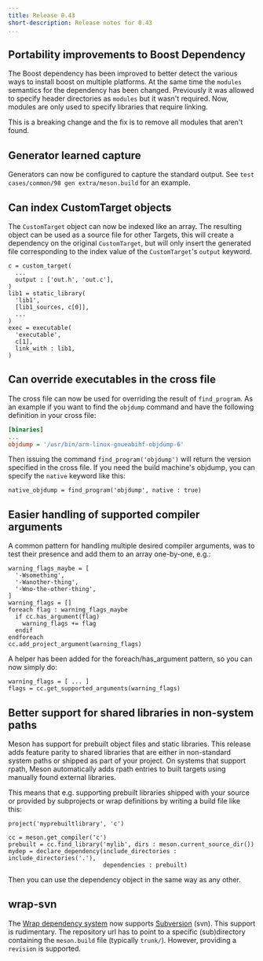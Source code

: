 ```yaml
---
title: Release 0.43
short-description: Release notes for 0.43
...
```


## Portability improvements to Boost Dependency

The Boost dependency has been improved to better detect the various ways to
install boost on multiple platforms. At the same time the `modules` semantics
for the dependency has been changed. Previously it was allowed to specify
header directories as `modules` but it wasn't required. Now, modules are only
used to specify libraries that require linking.

This is a breaking change and the fix is to remove all modules that aren't
found.

## Generator learned capture

Generators can now be configured to capture the standard output. See
`test cases/common/98 gen extra/meson.build` for an example.

## Can index CustomTarget objects

The `CustomTarget` object can now be indexed like an array. The resulting
object can be used as a source file for other Targets, this will create a
dependency on the original `CustomTarget`, but will only insert the generated
file corresponding to the index value of the `CustomTarget`'s `output` keyword.

```meson
c = custom_target(
  ...
  output : ['out.h', 'out.c'],
)
lib1 = static_library(
  'lib1',
  [lib1_sources, c[0]],
  ...
)
exec = executable(
  'executable',
  c[1],
  link_with : lib1,
)
```

## Can override executables in the cross file

The cross file can now be used for overriding the result of
`find_program`. As an example if you want to find the `objdump`
command and have the following definition in your cross file:

```ini
[binaries]
...
objdump = '/usr/bin/arm-linux-gnueabihf-objdump-6'
```

Then issuing the command `find_program('objdump')` will return the
version specified in the cross file. If you need the build machine's
objdump, you can specify the `native` keyword like this:

```meson
native_objdump = find_program('objdump', native : true)
```

## Easier handling of supported compiler arguments

A common pattern for handling multiple desired compiler arguments, was to
test their presence and add them to an array one-by-one, e.g.:

```meson
warning_flags_maybe = [
  '-Wsomething',
  '-Wanother-thing',
  '-Wno-the-other-thing',
]
warning_flags = []
foreach flag : warning_flags_maybe
  if cc.has_argument(flag)
    warning_flags += flag
  endif
endforeach
cc.add_project_argument(warning_flags)
```

A helper has been added for the foreach/has_argument pattern, so you can
now simply do:

```meson
warning_flags = [ ... ]
flags = cc.get_supported_arguments(warning_flags)
```

## Better support for shared libraries in non-system paths

Meson has support for prebuilt object files and static libraries.
This release adds feature parity to shared libraries that are either
in non-standard system paths or shipped as part of your project. On
systems that support rpath, Meson automatically adds rpath entries
to built targets using manually found external libraries.

This means that e.g. supporting prebuilt libraries shipped with your
source or provided by subprojects or wrap definitions by writing a
build file like this:

```meson
project('myprebuiltlibrary', 'c')

cc = meson.get_compiler('c')
prebuilt = cc.find_library('mylib', dirs : meson.current_source_dir())
mydep = declare_dependency(include_directories : include_directories('.'),
                           dependencies : prebuilt)
```

Then you can use the dependency object in the same way as any other.

## wrap-svn

The [Wrap dependency system](Wrap-dependency-system-manual.md) now
supports [Subversion](https://subversion.apache.org/) (svn).  This
support is rudimentary. The repository url has to point to a specific
(sub)directory containing the `meson.build` file (typically
`trunk/`). However, providing a `revision` is supported.
